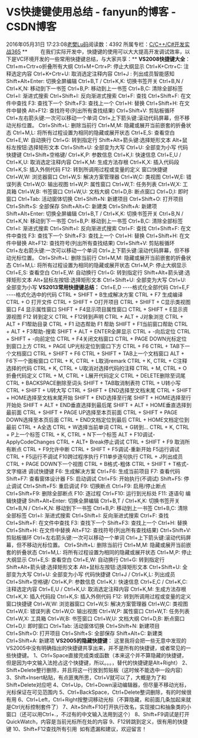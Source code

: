 # VS快捷键使用总结 - fanyun的博客 - CSDN博客
2016年05月31日 17:23:08[老樊Lu码](https://me.csdn.net/fanyun_01)阅读数：4392
所属专栏：[C/C++/C#开发实战365](https://blog.csdn.net/column/details/c-plus-plus-01.html)
**         在我们实际开发中，快捷键的使用可以大大提高开发调试效率，以下是VC环境开发的一些常用快捷键总结，与大家共享：**
**VS2008快捷键大全**：
Ctrl+m+Crtr+o折叠所有大纲
Ctrl+M+Crtr+P: 停止大纲显示
Ctrl+K+Crtr+C: 注释选定内容
Ctrl+K+Crtr+U: 取消选定注释内容
Ctrl+J : 列出成员智能感知
Shift+Alt+Enter: 切换全屏编辑
Ctrl+B,T / Ctrl+K,K: 切换书签开关
Ctrl+B,N / Ctrl+K,N: 移动到下一书签
Ctrl+B,P: 移动到上一书签
Ctrl+B,C: 清除全部标签
Ctrl+I: 渐进式搜索
Ctrl+Shift+I: 反向渐进式搜索
Ctrl+F: 查找
Ctrl+Shift+F: 在文件中查找
F3: 查找下一个
Shift+F3: 查找上一个
Ctrl+H: 替换
Ctrl+Shift+H: 在文件中替换
Alt+F12: 查找符号(列出所有查找结果)
Ctrl+Shift+V: 剪贴板循环
Ctrl+左右箭头键:一次可以移动一个单词
Ctrl+上下箭头键:滚动代码屏幕，但不移动光标位置。
Ctrl+Shift+L: 删除当前行
Ctrl+M,M: 隐藏或展开当前嵌套的折叠状态
Ctrl+M,L: 将所有过程设置为相同的隐藏或展开状态
Ctrl+E,S: 查看空白
Ctrl+E,W: 自动换行
Ctrl+G: 转到指定行
Shift+Alt+箭头键:选择矩形文本
Alt+鼠标左按钮:选择矩形文本
Ctrl+Shift+U: 全部变为大写
Ctrl+U: 全部变为小写
代码快捷键
Ctrl+Shift+空格键/ Ctrl+K,P: 参数信息
Ctrl+K,I: 快速信息
Ctrl+E,U / Ctrl+K,U: 取消选定注释内容
Ctrl+K,M: 生成方法存根
Ctrl+K,X: 插入代码段
Ctrl+K,S: 插入外侧代码
F12: 转到所调用过程或变量的定义
窗口快捷键
Ctrl+W,W: 浏览器窗口
Ctrl+W,S: 解决方案管理器
Ctrl+W,C: 类视图
Ctrl+W,E: 错误列表
Ctrl+W,O: 输出视图
trl+W,P: 属性窗口
Ctrl+W,T: 任务列表
Ctrl+W,X: 工具箱
Ctrl+W,B: 书签窗口
Ctrl+W,U: 文档大纲
Ctrl+D,B: 断点窗口
Ctrl+D,I: 即时窗口
Ctrl+Tab: 活动窗体切换
Ctrl+Shift+N: 新建项目
Ctrl+Shift+O: 打开项目
Ctrl+Shift+S: 全部保存
Shift+Alt+C: 新建类
Ctrl+Shift+A: 新建项
Shift+Alt+Enter: 切换全屏编辑
Ctrl+B,T / Ctrl+K,K: 切换书签开关
Ctrl+B,N / Ctrl+K,N: 移动到下一书签
Ctrl+B,P: 移动到上一书签
Ctrl+B,C: 清除全部标签
Ctrl+I: 渐进式搜索
Ctrl+Shift+I: 反向渐进式搜索
Ctrl+F: 查找
Ctrl+Shift+F: 在文件中查找
F3: 查找下一个
Shift+F3: 查找上一个
Ctrl+H: 替换
Ctrl+Shift+H: 在文件中替换
Alt+F12: 查找符号(列出所有查找结果)
Ctrl+Shift+V: 剪贴板循环
Ctrl+左右箭头键:一次可以移动一个单词
Ctrl+上下箭头键:滚动代码屏幕，但不移动光标位置。
Ctrl+Shift+L: 删除当前行
Ctrl+M,M: 隐藏或展开当前嵌套的折叠状态
Ctrl+M,L: 将所有过程设置为相同的隐藏或展开状态
Ctrl+M,P: 停止大纲显示
Ctrl+E,S: 查看空白
Ctrl+E,W: 自动换行
Ctrl+G: 转到指定行
Shift+Alt+箭头键:选择矩形文本
Alt+鼠标左按钮:选择矩形文本
Ctrl+Shift+U: 全部变为大写
Ctrl+U: 全部变为小写
**VS2013常用快捷键总结：**
Ctrl+E,D ----格式化全部代码
Ctrl+E,F ----格式化选中的代码
CTRL + SHIFT + B生成解决方案
CTRL + F7 生成编译
CTRL + O 打开文件
CTRL + SHIFT + O打开项目
CTRL + SHIFT + C显示类视图窗口
F4 显示属性窗口
SHIFT + F4显示项目属性窗口
CTRL + SHIFT + E显示资源视图
F12 转到定义
CTRL + F12转到声明
CTRL + ALT + J对象浏览
CTRL + ALT + F1帮助目录
CTRL + F1 动态帮助
F1 帮助
SHIFT + F1当前窗口帮助
CTRL + ALT + F3帮助-搜索
SHIFT + ALT + ENTER全屏显示
CTRL + -向后定位
CTRL + SHIFT + -向前定位
CTRL + F4关闭文档窗口
CTRL + PAGE DOWN光标定位到窗口上方
CTRL + PAGE UP光标定位到窗口下方
CTRL + F6
CTRL + TAB下一个文档窗口
CTRL + SHIFT + F6
CTRL + SHIFT + TAB上一个文档窗口
ALT + F6下一个面板窗口
CTRL + K, CTRL + L取消remark
CTRL + K, CTRL + C注释选择的代码
CTRL + K, CTRL + U取消对选择代码的注释
CTRL + M, CTRL + O折叠代码定义
CTRL + M, CTRL + L展开代码定义
CTRL + DELETE删除至词尾
CTRL + BACKSPACE删除至词头
SHIFT + TAB取消制表符
CTRL + U转小写
CTRL + SHIFT + U转大写
CTRL + SHIFT + END选择至文档末尾
CTRL + SHIFT + HOME选择至文档末尾开始
SHIFT + END选择至行尾
SHIFT + HOME选择至行开始处
SHIFT + ALT + END垂直选择到最后尾
SHIFT + ALT + HOME垂直选择到最前面
CTRL + SHIFT + PAGE UP选择至本页前面
CTRL + SHIFT + PAGE DOWN选择至本页后面
CTRL + END文档定位到最后
CTRL + HOME文档定位到最前
CTRL + A全选
CTRL + W选择当前单词
CTRL + G转到…
CTRL + K, CTRL + P上一个标签
CTRL + K, CTRL + N下一个标签
ALT + F10调试-ApplyCodeChanges
CTRL + ALT+ Break停止调试
CTRL + SHIFT + F9 取消所有断点
CTRL + F9允许中断
CTRL + SHIFT + F5调试-重新开始
F5运行调试
CTRL + F5运行不调试
F10跨过程序执行
F11单步逐句执行
CTRL + J列出成员
CTRL + PAGE DOWN下一个视图
CTRL + B格式-粗体
CTRL + SHIFT + T格式-文字缩进
调试快捷键
F6: 生成解决方案
Ctrl+F6: 生成当前项目
F7: 查看代码
Shift+F7: 查看窗体设计器
F5: 启动调试
Ctrl+F5: 开始执行(不调试)
Shift+F5: 停止调试
Ctrl+Shift+F5: 重启调试
F9: 切换断点
Ctrl+F9: 启用/停止断点
Ctrl+Shift+F9: 删除全部断点
F10: 逐过程
Ctrl+F10: 运行到光标处
F11: 逐语句
编辑快捷键
Shift+Alt+Enter: 切换全屏编辑
Ctrl+B,T / Ctrl+K,K: 切换书签开关
Ctrl+B,N / Ctrl+K,N: 移动到下一书签
Ctrl+B,P: 移动到上一书签
Ctrl+B,C: 清除全部标签
Ctrl+I: 渐进式搜索
Ctrl+Shift+I: 反向渐进式搜索
Ctrl+F: 查找
Ctrl+Shift+F: 在文件中查找
F3: 查找下一个
Shift+F3: 查找上一个
Ctrl+H: 替换
Ctrl+Shift+H: 在文件中替换
Alt+F12: 查找符号(列出所有查找结果)
Ctrl+Shift+V: 剪贴板循环
Ctrl+左右箭头键:一次可以移动一个单词
Ctrl+上下箭头键:滚动代码屏幕，但不移动光标位置。
Ctrl+Shift+L: 删除当前行
Ctrl+M,M: 隐藏或展开当前嵌套的折叠状态
Ctrl+M,L: 将所有过程设置为相同的隐藏或展开状态
Ctrl+M,P: 停止大纲显示
Ctrl+E,S: 查看空白
Ctrl+E,W: 自动换行
Ctrl+G: 转到指定行
Shift+Alt+箭头键:选择矩形文本
Alt+鼠标左按钮:选择矩形文本
Ctrl+Shift+U: 全部变为大写
Ctrl+U: 全部变为小写
代码快捷键
Ctrl+J / Ctrl+K,L: 列出成员
Ctrl+Shift+空格键/ Ctrl+K,P: 参数信息
Ctrl+K,I: 快速信息
Ctrl+E,C / Ctrl+K,C: 注释选定内容
Ctrl+E,U / Ctrl+K,U: 取消选定注释内容
Ctrl+K,M: 生成方法存根
Ctrl+K,X: 插入代码段
Ctrl+K,S: 插入外侧代码
F12: 转到所调用过程或变量的定义
窗口快捷键
Ctrl+W,W: 浏览器窗口
Ctrl+W,S: 解决方案管理器
Ctrl+W,C: 类视图
Ctrl+W,E: 错误列表
Ctrl+W,O: 输出视图
Ctrl+W,P: 属性窗口
Ctrl+W,T: 任务列表
Ctrl+W,X: 工具箱
Ctrl+W,B: 书签窗口
Ctrl+W,U: 文档大纲
Ctrl+D,B: 断点窗口
Ctrl+D,I: 即时窗口
Ctrl+Tab: 活动窗体切换
Ctrl+Shift+N: 新建项目
Ctrl+Shift+O: 打开项目
Ctrl+Shift+S: 全部保存
Shift+Alt+C: 新建类
Ctrl+Shift+A: 新建项
**VS2005的隐藏快捷键**：
这里我将会把一些无意中发现的VS2005中没有明确指出的快捷键共享出来，并不是所有的快捷键，或者常见的一些快捷键。
1、Ctrl+Space直接完成类或函数（本来这个并不算隐藏的快捷键，但是因为中文输入法抢占这个快捷键，所以。。。，替代的快捷键是Alt+Right）
2、Shift+Delete整行删除，并且将这一行放到剪贴板（这时候不能选中一段内容）
3、Shift+Insert粘贴，有点匪夷所思，Ctrl+V就可以了，大概是为了和Shift+Delete对应吧
4、Ctrl+Up，Ctrl+Down滚动编辑器，但尽量不移动光标，光标保证在可见范围内
5、Ctrl+BackSpace，Ctrl+Delete整词删除，有的时候很有用
6、Ctrl+Left，Ctrl+Right按整词移动光标（不算隐藏，和前面几条加起来就是Ctrl光标控制套件了）
7、Alt+Shift+F10打开执行改名，实现接口和抽象类的小窗口（还可以用Ctrl+.，不过有的中文输入法用到这个）
8、Shift+F9调试是打开QuickWatch，内容是当前光标所在处的内容
9、F12转跳到定义，很有用的快捷键
10、Shift+F12查找所有引用
 如有遗漏和建议，欢迎留言！
